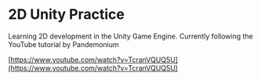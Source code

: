 # 2D Unity Practice

Learning 2D development in the Unity Game Engine. Currently following the YouTube tutorial by Pandemonium

[https://www.youtube.com/watch?v=TcranVQUQ5U](https://www.youtube.com/watch?v=TcranVQUQ5U)
